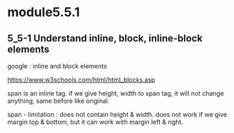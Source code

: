 # module5.5.1

## 5_5-1 Understand inline, block, inline-block elements

google : inline and block elements

https://www.w3schools.com/html/html_blocks.asp

span is an inline tag. if we give height, width to span tag, it will not change anything, same before like original.

span - limitation :
does not contain height & width.
does not work if we give margin top & bottom, but it can work with margin left & right.
